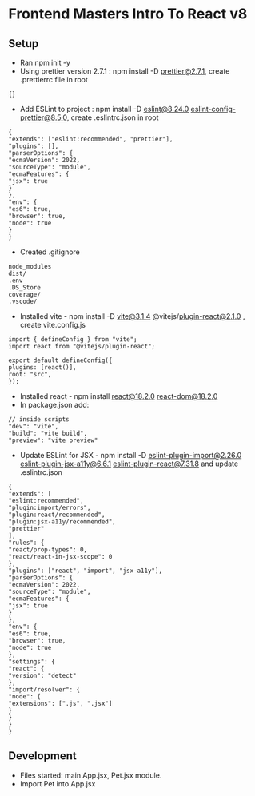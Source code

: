# Frontend Masters Intro To React v8

## Setup 
* Ran npm init -y
* Using prettier version 2.7.1 : npm install -D prettier@2.7.1, create .prettierrc file in root
```
{}
```
* Add ESLint to project : npm install -D eslint@8.24.0 eslint-config-prettier@8.5.0, create .eslintrc.json in root
```
{
"extends": ["eslint:recommended", "prettier"],
"plugins": [],
"parserOptions": {
"ecmaVersion": 2022,
"sourceType": "module",
"ecmaFeatures": {
"jsx": true
}
},
"env": {
"es6": true,
"browser": true,
"node": true
}
}
```
* Created .gitignore
```
node_modules
dist/
.env
.DS_Store
coverage/
.vscode/
```
* Installed vite - npm install -D vite@3.1.4 @vitejs/plugin-react@2.1.0 , create vite.config.js
```
import { defineConfig } from "vite";
import react from "@vitejs/plugin-react";

export default defineConfig({
plugins: [react()],
root: "src",
});
```
* Installed react - npm install react@18.2.0 react-dom@18.2.0
* In package.json add:
```
// inside scripts
"dev": "vite",
"build": "vite build",
"preview": "vite preview"
```
* Update ESLint for JSX - npm install -D eslint-plugin-import@2.26.0 eslint-plugin-jsx-a11y@6.6.1 eslint-plugin-react@7.31.8 and update .eslintrc.json
```
{
"extends": [
"eslint:recommended",
"plugin:import/errors",
"plugin:react/recommended",
"plugin:jsx-a11y/recommended",
"prettier"
],
"rules": {
"react/prop-types": 0,
"react/react-in-jsx-scope": 0
},
"plugins": ["react", "import", "jsx-a11y"],
"parserOptions": {
"ecmaVersion": 2022,
"sourceType": "module",
"ecmaFeatures": {
"jsx": true
}
},
"env": {
"es6": true,
"browser": true,
"node": true
},
"settings": {
"react": {
"version": "detect"
},
"import/resolver": {
"node": {
"extensions": [".js", ".jsx"]
}
}
}
}
```


## Development

* Files started: main App.jsx, Pet.jsx module. 
* Import Pet into App.jsx 